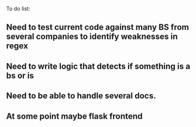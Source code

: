 To do list:
## Need to test current code against many BS from several companies to identify weaknesses in regex
## Need to write logic that detects if something is a bs or is
## Need to be able to handle several docs. 
## At some point maybe flask frontend


